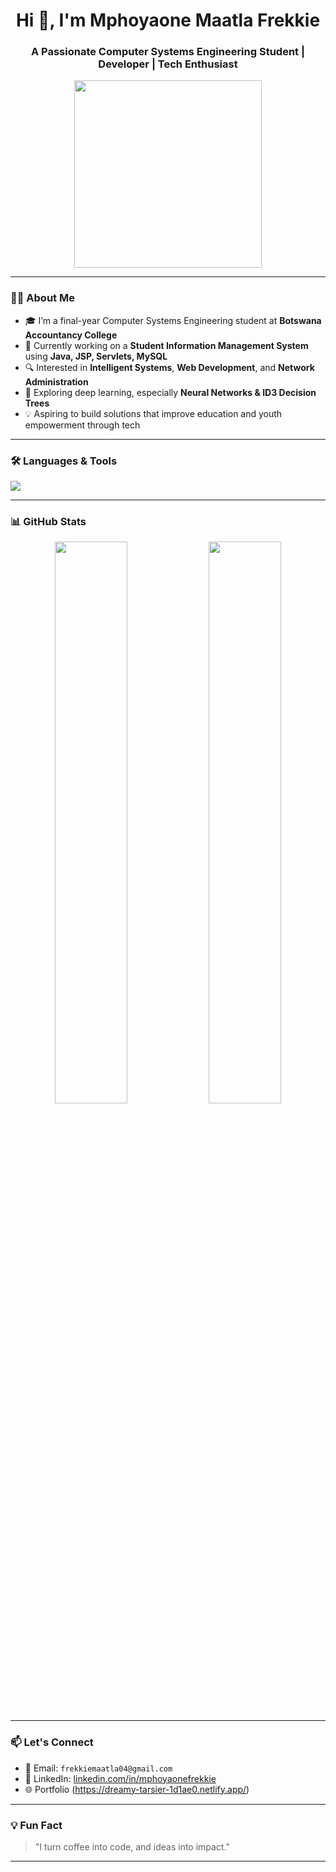 <h1 align="center">Hi 👋, I'm Mphoyaone Maatla Frekkie</h1>
<h3 align="center">A Passionate Computer Systems Engineering Student | Developer | Tech Enthusiast</h3>

<p align="center">
  <img src="https://media.giphy.com/media/qgQUggAC3Pfv687qPC/giphy.gif" width="300" />
</p>

---

### 👨‍💻 About Me

- 🎓 I’m a final-year Computer Systems Engineering student at **Botswana Accountancy College**
- 🔧 Currently working on a **Student Information Management System** using **Java, JSP, Servlets, MySQL**
- 🔍 Interested in **Intelligent Systems**, **Web Development**, and **Network Administration**
- 🚀 Exploring deep learning, especially **Neural Networks & ID3 Decision Trees**
- 💡 Aspiring to build solutions that improve education and youth empowerment through tech

---

### 🛠️ Languages & Tools

<p>
  <img src="https://skillicons.dev/icons?i=java,mysql,html,css,javascript,bootstrap,git,vscode,linux" />
</p>

---

### 📊 GitHub Stats

<p align="center">
  <img src="https://github-readme-stats.vercel.app/api?username=FREKKIE123&show_icons=true&theme=radical" width="48%" />
  <img src="https://github-readme-streak-stats.herokuapp.com?user=FREKKIE123&theme=radical" width="48%" />
</p>

---

### 📫 Let's Connect

- 📧 Email: `frekkiemaatla04@gmail.com`
- 💼 LinkedIn: [linkedin.com/in/mphoyaonefrekkie](https://www.linkedin.com/in/mphoyaone-frekkie-4a89032b8/)
- 🌐 Portfolio (https://dreamy-tarsier-1d1ae0.netlify.app/)

---

### 💡 Fun Fact

> "I turn coffee into code, and ideas into impact."

---

